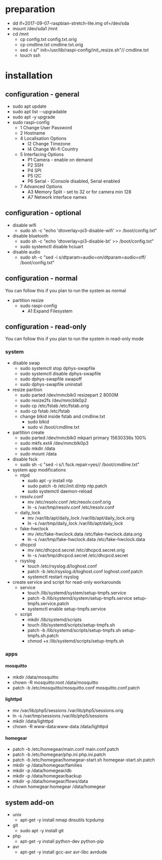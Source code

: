 # preparation
* dd if=2017-09-07-raspbian-stretch-lite.img of=/dev/sda
* mount /dev/sda1 /mnt
* cd /mnt
  * cp config.txt config.txt.orig
  * cp cmdline.txt cmdline.txt.orig
  * sed -i s/" init=\/usr\/lib\/raspi-config\/init_resize.sh"// cmdline.txt
  * touch ssh

# installation
## configuration - general
* sudo apt update
* sudo apt list --upgradable
* sudo apt -y upgrade
* sudo raspi-config
  * 1 Change User Password
  * 2 Hostname
  * 4 Localisation Options
    * I2 Change Timezone
    * I4 Change Wi-fi Country
  * 5 Interfacing Options
    * P1 Camera - enable on demand
    * P2 SSH
    * P4 SPI
    * P5 I2C
    * P6 Serial - (Console disabled, Serial enabled
  * 7 Advanced Options
    * A3 Memory Split - set to 32 or for camera min 128
    * A7 Network interface names

## configuration - optional
* disable wifi
  * sudo sh -c "echo 'dtoverlay=pi3-disable-wifi' >> /boot/config.txt"
* disable bluetooth
  * sudo sh -c "echo 'dtoverlay=pi3-disable-bt' >> /boot/config.txt"
  * sudo systemctl disable hciuart
* disable audio
  * sudo sh -c "sed -i s/dtparam=audio=on/dtparam=audio=off/ /boot/config.txt"

## configuration - normal
You can follow this if you plan to run the system as normal
* partition resize
  * sudo raspi-config
    * A1 Expand Filesystem
  
## configuration - read-only
You can follow this if you plan to run the system in read-only mode
### system
* disable swap
  * sudo systemctl stop dphys-swapfile
  * sudo systemctl disable dphys-swapfile
  * sudo dphys-swapfile swapoff
  * sudo dphys-swapfile uninstall
* resize parition
  * sudo parted /dev/mmcblk0 resizepart 2 8000M
  * sudo resize2fs /dev/mmcblk0p2
  * sudo cp /etc/fstab /etc/fstab.orig
  * sudo cp fstab /etc/fstab
  * change blkid inside fstab and cmdline.txt
    * sudo blkid
    * sudo vi /boot/cmdline.txt
* partition create
  * sudo parted /dev/mmcblk0 mkpart primary 15630336s 100%
  * sudo mkfs.ext4 /dev/mmcblk0p3
  * sudo mkdir /data
  * sudo mount /data
* disable fsck
  * sudo sh -c "sed -i s/\ fsck.repair=yes// /boot/cmdline.txt"
* system app modifications
  * ntpd
    * sudo apt -y install ntp
    * sudo patch -b /etc/init.d/ntp ntp.patch
    * sudo systemctl daemon-reload
  * resolv.conf
    * mv /etc/resolv.conf /etc/resolv.conf.orig
    * ln -s /var/tmp/resolv.conf /etc/resolv.conf
  * daily_lock
    * mv /var/lib/apt/daily_lock /var/lib/apt/daily_lock.orig
    * ln -s /var/tmp/daily_lock /var/lib/apt/daily_lock
  * fake-hwclock
    * mv /etc/fake-hwclock.data /etc/fake-hwclock.data.orig
    * ln -s /var/tmp/fake-hwclock.data /etc/fake-hwclock.data
  * dhcpcd
    * mv /etc/dhcpcd.secret /etc/dhcpcd.secret.orig
    * ln -s /var/tmp/dhcpcd.secret /etc/dhcpcd.secret
  * rsyslog
    * touch /etc/rsyslog.d/loghost.conf
    * patch -b /etc/rsyslog.d/loghost.conf loghost.conf.patch
    * systemctl restart rsyslog
* create service and script for read-only workarounds
  * service
    * touch /lib/systemd/system/setup-tmpfs.service
    * patch -b /lib/systemd/system/setup-tmpfs.service setup-tmpfs.service.patch
    * systemctl enable setup-tmpfs.service
  * script
    * mkdir /lib/systemd/scripts
    * touch /lib/systemd/scripts/setup-tmpfs.sh
    * patch -b /lib/systemd/scripts/setup-tmpfs.sh setup-tmpfs.sh.patch
    * chmod +x /lib/systemd/scripts/setup-tmpfs.sh

### apps
#### mosquitto
* mkdir /data/mosquitto
* chown -R mosquitto:root /data/mosquitto
* patch -b /etc/mosquitto/mosquitto.conf mosquitto.conf.patch

#### lighttpd
* mv /var/lib/php5/sessions /var/lib/php5/sessions.orig
* ln -s /var/tmp/sessions /var/lib/php5/sessions
* mkdir /data/lighttpd
* chown -R www-data:www-data /data/lighttpd

#### homegear
* patch -b /etc/homegear/main.conf main.conf.patch
* patch -b /etc/homegear/php.ini php.ini.patch
* patch -b /etc/homegear/homegear-start.sh homegear-start.sh.patch
* mkdir -p /data/homegear/families
* mkdir -p /data/homegear/db
* mkdir -p /data/homegear/backup
* mkdir -p /data/homegear/flows/data
* chown homegear:homegear /data/homegear
  
## system add-on
* unix
  * apt-get -y install nmap dnsutils tcpdump
* git
  * sudo apt -y install git
* php
  * apt-get -y install python-dev python-pip
* avr
  * apt-get -y install gcc-avr avr-libc avrdude
